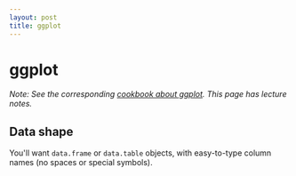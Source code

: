 ```yaml
---
layout: post
title: ggplot
---
```


# ggplot

*Note: See the corresponding [cookbook about ggplot](/cookbook/ggplot.html). This page has lecture notes.*


## Data shape

You'll want `data.frame` or `data.table` objects, with easy-to-type column names (no spaces or special symbols).
